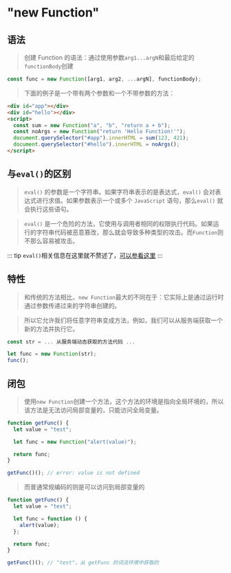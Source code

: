 # "new Function"

## 语法

> 创建 Function 的语法：通过使用参数`arg1...argN`和最后给定的`functionBody`创建

```javascript
const func = new Function([arg1, arg2, ...argN], functionBody);
```

> 下面的例子是一个带有两个参数和一个不带参数的方法：

```html livecode
<div id="app"></div>
<div id="hello"></div>
<script>
  const sum = new Function("a", "b", "return a + b");
  const noArgs = new Function("return 'Hello Function!'");
  document.querySelector("#app").innerHTML = sum(123, 421);
  document.querySelector("#hello").innerHTML = noArgs();
</script>
```

## 与`eval()`的区别

> `eval()` 的参数是一个字符串。如果字符串表示的是表达式，`eval()` 会对表达式进行求值。如果参数表示一个或多个 `JavaScript` 语句，那么`eval()` 就会执行这些语句。

> `eval()` 是一个危险的方法，它使用与调用者相同的权限执行代码。如果运行的字符串代码被恶意篡改，那么就会导致多种类型的攻击。而`Function`则不那么容易被攻击。

::: tip
`eval()`相关信息在这里就不赘述了，[可以参看这里](https://developer.mozilla.org/zh-CN/docs/Web/JavaScript/Reference/Global_Objects/eval)
:::

## 特性

> 和传统的方法相比，`new Function`最大的不同在于：它实际上是通过运行时通过参数传递过来的字符串创建的。

> 所以它允许我们将任意字符串变成方法，例如，我们可以从服务端获取一个新的方法并执行它。

```javascript
const str = ... 从服务端动态获取的方法代码 ...

let func = new Function(str);
func();
```

## 闭包

> 使用`new Function`创建一个方法，这个方法的环境是指向全局环境的，所以该方法是无法访问局部变量的，只能访问全局变量。

```javascript run
function getFunc() {
  let value = "test";

  let func = new Function("alert(value)");

  return func;
}

getFunc()(); // error: value is not defined
```

> 而普通常规编码的则是可以访问到局部变量的

```javascript run
function getFunc() {
  let value = "test";

  let func = function () {
    alert(value);
  };

  return func;
}

getFunc()(); // "test"，从 getFunc 的词法环境中获取的
```
